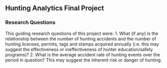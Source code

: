 ## Hunting Analytics Final Project 

### Research Questions 
  This guiding research questions of this project were:
    1. What (if any) is the relationship between the number of hunting accidents and the number of hunting licenses, permits, tags and stamps acquired annually (i.e. this may
    suggest the effectiveness or ineffectiveness of hunter education/safety programs)?
    2. What is the average accident rate of hunting events over the period in question? This may suggest the inherent risk or danger of hunting.
